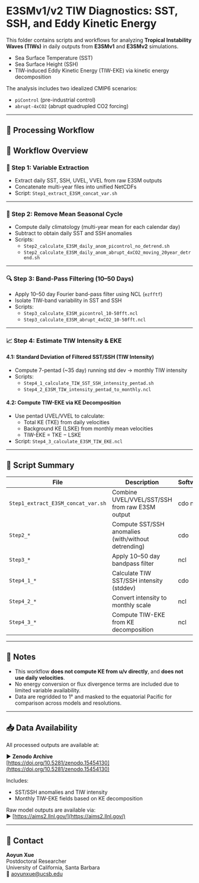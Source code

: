 # E3SMv1/v2 TIW Diagnostics: SST, SSH, and Eddy Kinetic Energy

This folder contains scripts and workflows for analyzing **Tropical Instability Waves (TIWs)** in daily outputs from **E3SMv1** and **E3SMv2** simulations.
- Sea Surface Temperature (SST)
- Sea Surface Height (SSH)
- TIW-induced Eddy Kinetic Energy (TIW-EKE) via kinetic energy decomposition

The analysis includes two idealized CMIP6 scenarios:
- `piControl` (pre-industrial control)
- `abrupt-4xCO2` (abrupt quadrupled CO2 forcing)

---

## 🔁 Processing Workflow

## 🔁 Workflow Overview

### 🧩 Step 1: Variable Extraction
- Extract daily SST, SSH, UVEL, VVEL from raw E3SM outputs
- Concatenate multi-year files into unified NetCDFs
- Script: `Step1_extract_E3SM_concat_var.sh`

---

### 🧮 Step 2: Remove Mean Seasonal Cycle
- Compute daily climatology (multi-year mean for each calendar day)
- Subtract to obtain daily SST and SSH anomalies
- Scripts:
  - `Step2_calculate_E3SM_daily_anom_picontrol_no_detrend.sh`
  - `Step2_calculate_E3SM_daily_anom_abrupt_4xCO2_moving_20year_detrend.sh`

---

### 🔍 Step 3: Band-Pass Filtering (10–50 Days)
- Apply 10–50 day Fourier band-pass filter using NCL (`ezfftf`)
- Isolate TIW-band variability in SST and SSH
- Scripts:
  - `Step3_calculate_E3SM_picontrol_10-50fft.ncl`
  - `Step3_calculate_E3SM_abrupt_4xCO2_10-50fft.ncl`

---

### 📈 Step 4: Estimate TIW Intensity & EKE

#### 4.1: Standard Deviation of Filtered SST/SSH (TIW Intensity)
- Compute 7-pentad (~35 day) running std dev → monthly TIW intensity
- Scripts:
  - `Step4_1_calculate_TIW_SST_SSH_intensity_pentad.sh`
  - `Step4_2_E3SM_TIW_intensity_pentad_to_monthly.ncl`

#### 4.2: Compute TIW-EKE via KE Decomposition
- Use pentad UVEL/VVEL to calculate:
  - Total KE (TKE) from daily velocities
  - Background KE (LSKE) from monthly mean velocities
  - TIW-EKE = TKE − LSKE
- Script: `Step4_3_calculate_E3SM_TIW_EKE.ncl`

---


## 📂 Script Summary

| File | Description | Software |
|------|-------------|----------|
| `Step1_extract_E3SM_concat_var.sh` | Combine UVEL/VVEL/SST/SSH from raw E3SM output | cdo nco |
| `Step2_*` | Compute SST/SSH anomalies (with/without detrending) | cdo |
| `Step3_*` | Apply 10–50 day bandpass filter | ncl |
| `Step4_1_*` | Calculate TIW SST/SSH intensity (stddev) | cdo |
| `Step4_2_*` | Convert intensity to monthly scale | ncl |
| `Step4_3_*` | Compute TIW-EKE from KE decomposition | ncl |

---

## 📌 Notes

- This workflow **does not compute KE from u/v directly**, and **does not use daily velocities**.
- No energy conversion or flux divergence terms are included due to limited variable availability.
- Data are regridded to 1° and masked to the equatorial Pacific for comparison across models and resolutions.

---

## 📥 Data Availability

All processed outputs are available at:

▶ **Zenodo Archive**  
[https://doi.org/10.5281/zenodo.15454130](https://doi.org/10.5281/zenodo.15454130)

Includes:
- SST/SSH anomalies and TIW intensity
- Monthly TIW-EKE fields based on KE decomposition

Raw model outputs are available via:  
▶ [https://aims2.llnl.gov/](https://aims2.llnl.gov/)

---

## 📧 Contact

**Aoyun Xue**  
Postdoctoral Researcher  
University of California, Santa Barbara  
📧 aoyunxue@ucsb.edu
